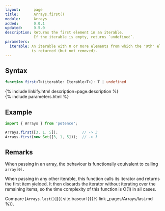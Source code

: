 ```yaml
---
layout:      page
title:       Arrays.first()
module:      Arrays
added:       0.0.1
updated:     0.5.0
description: Returns the first element in an iterable.
             If the iterable is empty, returns `undefined`.
parameters:
  iterable: An iterable with 0 or more elements from which the "0th" element
            is returned (but not removed).
---
```

## Syntax

```ts
function first<T>(iterable: Iterable<T>): T | undefined
```

<div class="description">{% include linkify.html description=page.description %}</div>
{% include parameters.html %}

## Example

```ts
import { Arrays } from 'potence';

Arrays.first([3, 1, 5]);           // -> 3
Arrays.first(new Set([3, 1, 5]));  // -> 3
```

## Remarks

When passing in an array, the behaviour is functionally equivalent to
calling `array[0]`.

When passing in any other iterable, this function calls its iterator
and returns the first item yielded. It then discards the iterator
without iterating over the remaining items, so the time complexity
of this function is O(1) in all cases.

Compare [`Arrays.last()`]({{ site.baseurl }}{% link _pages/Arrays/last.md %}).
